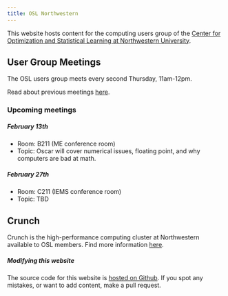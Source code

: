 ```yaml
---
title: OSL Northwestern
---
```


This website hosts content for the computing users group of the [Center for Optimization and Statistical Learning at Northwestern University](https://www.mccormick.northwestern.edu/research/optimization-machine-learning-center/).

## User Group Meetings

The OSL users group meets every second Thursday, 11am-12pm.

Read about previous meetings [here](/meetings/).

### Upcoming meetings

##### February 13th

- Room: B211 (ME conference room)
- Topic: Oscar will cover numerical issues, floating point, and why computers are bad at
math.

##### February 27th

- Room: C211 (IEMS conference room)
- Topic: TBD

## Crunch

Crunch is the high-performance computing cluster at Northwestern available to
OSL members. Find more information [here](/crunch/).

##### Modifying this website

The source code for this website is [hosted on Github](https://github.com/OSL-Northwestern/osl-northwestern.github.io).
If you spot any mistakes, or want to add content, make a pull request.
